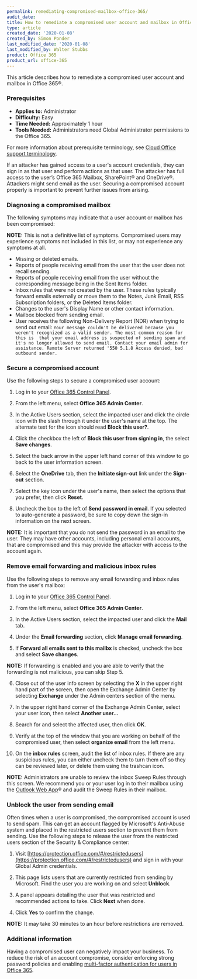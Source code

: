 ```yaml
---
permalink: remediating-compromised-mailbox-office-365/
audit_date:
title: How to remediate a compromised user account and mailbox in Office 365
type: article
created_date: '2020-01-08'
created_by: Simon Ponder
last_modified_date: '2020-01-08'
last_modified_by: Walter Stubbs
product: Office 365
product_url: office-365
---
```


This article describes how to remediate a compromised user account and mailbox in Office 365&reg;.

### Prerequisites

- **Applies to:** Administrator
- **Difficulty:** Easy
- **Time Needed:** Approximately 1 hour
- **Tools Needed:** Administrators need Global Administrator permissions to the Office 365.

For more information about prerequisite terminology, see [Cloud Office support terminology](/how-to/cloud-office-support-terminology).

If an attacker has gained access to a user's account credentials, they can sign in as that user and perform actions as that user. The attacker has full access to the user’s Office 365 Mailbox, SharePoint&reg; and OneDrive&reg;. Attackers might send email as the user. Securing a compromised account properly is important to prevent further issues from arising.

### Diagnosing a compromised mailbox

The following symptoms may indicate that a user account or mailbox has been compromised:

**NOTE:** This is not a definitive list of symptoms. Compromised users may experience symptoms not included in this list, or may not experience any symptoms at all.

  - Missing or deleted emails.
  - Reports of people receiving email from the user that the user does not recall sending.
  - Reports of people receiving email from the user without the corresponding message being in the Sent Items folder.
  - Inbox rules that were not created by the user. These rules typically forward emails externally or move them to the Notes,   Junk Email, RSS Subscription folders, or the Deleted Items folder.
  - Changes to the user's Display Name or other contact information.
  - Mailbox blocked from sending email.
  - User receives the following Non-Delivery Report (NDR) when trying to send out email: 
    `Your message couldn't be delivered because you weren't recognized as a valid sender. The most common reason for this is  that your email address is suspected of sending spam and it's no longer allowed to send email. Contact your email admin for assistance. Remote Server returned '550 5.1.8 Access denied, bad outbound sender.`

### Secure a compromised account

Use the following steps to secure a compromised user account:

1.	Log in to your [Office 365 Control Panel](https://office365.cp.rackspace.com).

2.	From the left menu, select **Office 365 Admin Center**.

3.  In the Active Users section, select the impacted user and click the circle icon with the slash through it under the user's name at the top. The alternate text for the icon should read **Block this user?**.

4.  Click the checkbox the left of **Block this user from signing in**, the select **Save changes**.

5.  Select the back arrow in the upper left hand corner of this window to go back to the user information screen.

6.  Select the **OneDrive** tab, then the **Initiate sign-out** link under the **Sign-out** section.

7.  Select the key icon under the user's name, then select the options that you prefer, then click **Reset**.

8.  Uncheck the box to the left of **Send password in email**. If you selected to auto-generate a password, be sure to copy down the sign-in information on the next screen. 

**NOTE:** It is important that you do not send the password in an email to the user. They may have other accounts, including personal email accounts, that are compromised and this may provide the attacker with access to the account again.

### Remove email forwarding and malicious inbox rules 

Use the following steps to remove any email forwarding and inbox rules from the user's mailbox:

1.	Log in to your [Office 365 Control Panel](https://office365.cp.rackspace.com).

2.	From the left menu, select **Office 365 Admin Center**.

3.  In the Active Users section, select the impacted user and click the **Mail** tab.

4.  Under the **Email forwarding** section, click **Manage email forwarding**.

5.  If **Forward all emails sent to this mailbx** is checked, uncheck the box and select **Save changes**.

**NOTE:** If forwarding is enabled and you are able to verify that the forwarding is not malicious, you can skip Step 5.

6.  Close out of the user info screen by selecting the **X** in the upper right hand part of the screen, then open the Exchange Admin Center by selecting **Exchange** under the Admin centers section of the menu.

7.  In the upper right hand corner of the Exchange Admin Center, select your user icon, then select **Another user...**

8.  Search for and select the affected user, then click **OK**.

9.  Verify at the top of the window that you are working on behalf of the compromised user, then select **organize email** from the left menu.

10.  On the **inbox rules** screen, audit the list of inbox rules. If there are any suspicious rules, you can either uncheck them to turn them off so they can be reviewed later, or delete them using the trashcan icon.

**NOTE:** Administrators are unable to review the inbox Sweep Rules through this screen. We recommend you or your user log in to their mailbox using the [Outlook Web App](https://outlook.office.com)&reg; and audit the Sweep Rules in their mailbox.

### Unblock the user from sending email

Often times when a user is compromised, the compromised account is used to send spam. This can get an account flagged by Microsoft's Anti-Abuse system and placed in the restricted users section to prevent them from sending. Use the following steps to release the user from the restricted users section of the Security & Compliance center:

1.	Visit [https://protection.office.com/#/restrictedusers](https://protection.office.com/#/restrictedusers) and sign in with your Global Admin credentials.

2.	This page lists users that are currently restricted from sending by Microsoft. Find the user you are working on and select **Unblock**.

3.  A panel appears detailing the user that was restricted and recommended actions to take. Click **Next** when done.

4.  Click **Yes** to confirm the change.

**NOTE:** It may take 30 minutes to an hour before restrictions are removed.

### Additional information

Having a compromised user can negatively impact your business. To reduce the risk of an account compromise, consider enforcing strong password policies and enabling [multi-factor authentication for users in Office 365](/how-to/manage-multi-factor-authentication-for-users-in-office-365/).
